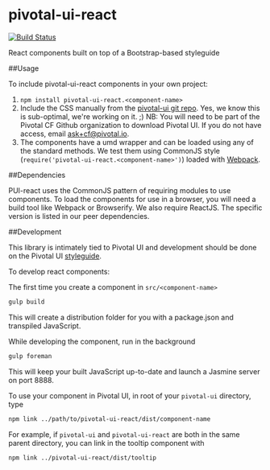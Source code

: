 # pivotal-ui-react
[![Build Status](https://travis-ci.org/pivotal-cf/pivotal-ui-react.svg)](https://travis-ci.org/pivotal-cf/pivotal-ui-react)

React components built on top of a Bootstrap-based styleguide

##Usage

To include pivotal-ui-react components in your own project:

1. `npm install pivotal-ui-react.<component-name>`
1. Include the CSS manually from the [pivotal-ui git repo](https://github.com/pivotal-cf/pivotal-ui/releases). Yes, we know this is sub-optimal, we're working on it. ;)
    NB: You will need to be part of the Pivotal CF Github organization to download Pivotal UI. If you do not have access, email ask+cf@pivotal.io.
1. The components have a umd wrapper and can be loaded using any of the standard methods. We test them using CommonJS style (`require('pivotal-ui-react.<component-name>')`) loaded with [Webpack](http://webpack.github.io/docs/).

##Dependencies

PUI-react uses the CommonJS pattern of requiring modules to use components.
To load the components for use in a browser, you will need a build tool like Webpack or Browserify.
We also require ReactJS. The specific version is listed in our peer dependencies.

##Development

This library is intimately tied to Pivotal UI and development should be done on the Pivotal UI [styleguide](styleguide.pivotal.io).

To develop react components:

The first time you create a component in `src/<component-name>` 

```sh
gulp build
```
This will create a distribution folder for you with a package.json and transpiled JavaScript.

While developing the component, run in the background
```sh
gulp foreman
```

This will keep your built JavaScript up-to-date and launch a Jasmine server on port 8888.

To use your component in Pivotal UI, in root of your `pivotal-ui` directory, type

```sh
npm link ../path/to/pivotal-ui-react/dist/component-name
```

For example, if `pivotal-ui` and `pivotal-ui-react` are both in the same parent directory, you can link in the tooltip component with

```sh
npm link ../pivotal-ui-react/dist/tooltip
```


